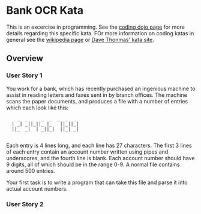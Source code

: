 # Bank OCR Kata


This is an excercise in programming. See the [coding dojo page](http://codingdojo.org/cgi-bin/index.pl?KataBankOCR) for more details regarding this specific kata. FOr more information on coding katas in general see the [wikipedia page](https://en.wikipedia.org/wiki/Kata_(programming)) or [Dave Thonmas' kata site](http://codekata.com/).

## Overview

### User Story 1

You work for a bank, which has recently purchased an ingenious machine to assist in reading letters and faxes sent in by branch offices. The machine scans the paper documents, and produces a file with a number of entries which each look like this:

```
    _  _     _  _  _  _  _
  | _| _||_||_ |_   ||_||_|
  ||_  _|  | _||_|  ||_| _| 
 
```
                           
Each entry is 4 lines long, and each line has 27 characters. The first 3 lines of each entry contain an account number written using pipes and underscores, and the fourth line is blank. Each account number should have 9 digits, all of which should be in the range 0-9. A normal file contains around 500 entries.

Your first task is to write a program that can take this file and parse it into actual account numbers.

### User Story 2
